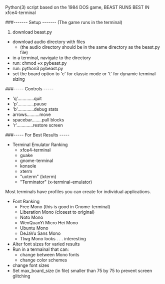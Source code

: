 Python(3) script based on the 1984 DOS game, BEAST
RUNS BEST IN xfce4-terminal



###------- Setup -------
(The game runs in the terminal)

1. download beast.py
- download audio directory with files 
	* (the audio directory should be in the same directory as the beast.py file)
- in a terminal, navigate to the directory
- run: chmod +x pybeast.py
- run: python3 pybeast.py
- set the board option to 'c' for classic mode or 't' for dynamic terminal sizing


###----- Controls -----


* 'q'.............quit
* 'p'.............pause
* 'b'.............debug stats
* arrows..........move
* spacebar........pull blocks
* 'r'.............restore screen


###----- For Best Results -----

* Terminal Emulator Ranking
	* xfce4-terminal
	* guake
	* gnome-terminal
	* konsole
	* xterm
	* "uxterm" (lxterm)
	* "Terminator" (x-terminal-emulator)

 Most terminals have profiles you can create for individual applications.

* Font Ranking
	* Free Mono (this is good in Gnome-terminal)
 	* Liberation Mono (closest to original)
	* Noto Mono
	* WenQuanYi Micro Hei Mono
	* Ubuntu Mono
 	* DeJaVu Sans Mono
 	* Tlwg Mono looks . . . interesting
* Alter font sizes for varied results
* Run in a termainal that can:
	* change between Mono fonts
	* change color schemes
* change font sizes
* Set max_board_size (in file) smaller than 75 by 75 to prevent screen glitching





